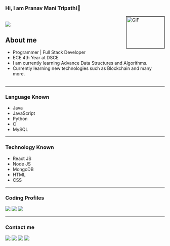 ### Hi, I am Pranav Mani Tripathi👋

<img border="1px solid black" align="right" width="120" height="100" alt="GIF" src="https://media.giphy.com/media/bcKmIWkUMCjVm/giphy.gif">
<br>

<img src="https://komarev.com/ghpvc/?username=pranavmanitripathi"/>

## About me

- Programmer | Full Stack Developer<br>
- ECE 4th Year at DSCE <br>
- I am currently learning Advance Data Structures and Algorithms.<br> 
- Currently learning new technologies such as Blockchain and many more.
<br><br>

<hr></hr>
	
### Language Known
- Java
- JavaScript
- Python
- C
- MySQL

<hr></hr>

### Technology Known
- React JS
- Node JS
- MongoDB
- HTML
- CSS

<hr></hr>


### Coding Profiles
[<img src="https://img.shields.io/badge/-GFG-golden"/>](https://auth.geeksforgeeks.org/user/pranavmani/practice/)
[<img src="https://img.shields.io/badge/-Binary Search-green"/>](https://binarysearch.com/@/exception)
[<img src="https://img.shields.io/badge/-Code Chef-blue"/>](https://www.codechef.com/users/pranavmani22)

<hr></hr>

### Contact me
[<img src="https://img.shields.io/badge/-Portfolio-red"/>](https://pranavmani-portfolio.netlify.app/)
[<img src="https://img.shields.io/badge/-E Mail-blue"/>](mailto:pranavtripathikishan26@gmail.com)
[<img src="https://img.shields.io/badge/-Linked In-white"/>](https://www.linkedin.com/in/pranavmanitripathi/)
[<img src="https://img.shields.io/badge/-Instagram-green"/>](https://www.instagram.com/pranavmanitripathi/)




